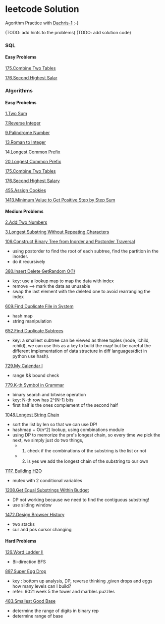 # leetcode Solution
Agorithm Practice with [Dachris-1](https://github.com/Dachris-1) ;-)

(TODO: add hints to the problems)
(TODO: add solution code)

### SQL
#### Easy Problems
[175.Combine Two Tables](https://leetcode.com/problems/combine-two-tables)

[176.Second Highest Salar](https://leetcode.com/problems/second-highest-salary)

### Algorithms
#### Easy Probelms
[1.Two Sum](https://leetcode.com/problems/two-sum)

[7.Reverse Integer](https://leetcode.com/problems/reverse-integer)

[9.Palindrome Number](https://leetcode.com/problems/palindrome-number)

[13.Roman to Integer](https://leetcode.com/problems/roman-to-integer)

[14.Longest Common Prefix](https://leetcode.com/problems/longest-common-prefix)

[20.Longest Common Prefix](https://leetcode.com/problems/valid-parentheses)

[175.Combine Two Tables](https://leetcode.com/problems/combine-two-tables)

[176.Second Highest Salary](https://leetcode.com/problems/second-highest-salary)

[455.Assign Cookies](https://leetcode.com/problems/assign-cookies)

[1413.Minimum Value to Get Positive Step by Step Sum](https://leetcode.com/problems/minimum-value-to-get-positive-step-by-step-sum)


#### Medium Problems
[2.Add Two Numbers](https://leetcode.com/problems/add-two-numbers)

[3.Longest Substring Without Repeating Characters](https://leetcode.com/problems/longest-substring-without-repeating-characters)

[106.Construct Binary Tree from Inorder and Postorder Traversal](https://leetcode.com/problems/construct-binary-tree-from-inorder-and-postorder-traversal)
- using postorder to find the root of each subtree, find the partition in the inorder. 
- do it recursively

[380.Insert Delete GetRandom O(1)](https://leetcode.com/problems/insert-delete-getrandom-o1)
- key: use a lookup map to map the data with index
- remove --> mark the data as unusable
- swap the last element with the deleted one to avoid rearranging the index

[609.Find Duplicate File in System](https://leetcode.com/problems/find-duplicate-file-in-system)
- hash map
- string manipulation

[652.Find Duplicate Subtrees](https://leetcode.com/problems/find-duplicate-subtrees)
- key: a smallest subtree can be viewed as three tuples (node, lchild, rchild), we can use this as a key to build the map! but be careful the different implementation of data structure in diff languages(dict in python use hash).

[729.My Calendar I](https://leetcode.com/problems/my-calendar-i)
- range && bound check

[779.K-th Symbol in Grammar](https://leetcode.com/problems/k-th-symbol-in-grammar)
- binary search and bitwise operation
- key: N-th row has 2^(N-1) bits
- first half is the ones complement of the second half

[1048.Longest String Chain](https://leetcode.com/problems/longest-string-chain)
- sort the list by len so that we can use DP!
- hashmap + O(n^2) lookup, using combinations module
- using DP to memorize the pre's longest chain, so every time we pick the next, we simply just do two things, 
  - 1. check  if the combinations of the substring is the list or not
  - 2. is yes we add the longest chain of the substring to our own

[1117. Building H2O](https://leetcode.com/problems/building-h2o)
- mutex with 2 conditional variables

[1208.Get Equal Substrings Within Budget](https://leetcode.com/problems/get-equal-substrings-within-budget)
- DP not working because we need to find the contiguous substring!
- use sliding window

[1472.Design Browser History](https://leetcode.com/problems/design-browser-history)
- two stacks
- cur and pos cursor changing


#### Hard Problems
[126.Word Ladder II](https://leetcode.com/problems/word-ladder-ii)
- Bi-direction BFS

[887.Super Egg Drop](https://leetcode.com/problems/smallest-good-base)
- key : bottom up analysis, DP, reverse thinking ,given drops and eggs how many levels can I build?
- refer: 9021 week 5 the tower and marbles puzzles

[483.Smallest Good Base](https://leetcode.com/problems/smallest-good-base)
- determine the range of digits in binary rep
- determine range of base





